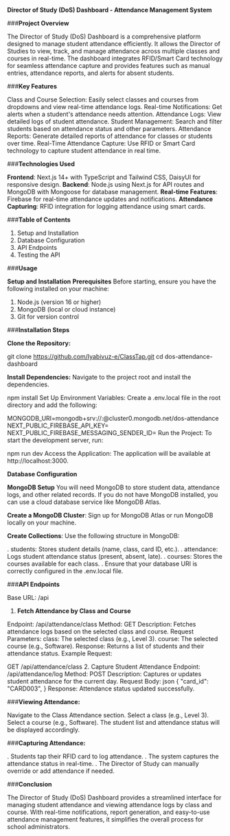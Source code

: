**Director of Study (DoS) Dashboard - Attendance Management System**

###**Project Overview**

The Director of Study (DoS) Dashboard is a comprehensive platform designed to manage student attendance efficiently. It allows the Director of Studies to view, track, and manage attendance across multiple classes and courses in real-time. The dashboard integrates RFID/Smart Card technology for seamless attendance capture and provides features such as manual entries, attendance reports, and alerts for absent students.

###**Key Features**

Class and Course Selection: Easily select classes and courses from dropdowns and view real-time attendance logs.
Real-time Notifications: Get alerts when a student's attendance needs attention.
Attendance Logs: View detailed logs of student attendance.
Student Management: Search and filter students based on attendance status and other parameters.
Attendance Reports: Generate detailed reports of attendance for classes or students over time.
Real-Time Attendance Capture: Use RFID or Smart Card technology to capture student attendance in real time.

###**Technologies Used**

**Frontend**: Next.js 14+ with TypeScript and Tailwind CSS, DaisyUI for responsive design.
**Backend**: Node.js using Next.js for API routes and MongoDB with Mongoose for database management.
**Real-time Features**: Firebase for real-time attendance updates and notifications.
**Attendance Capturing**: RFID integration for logging attendance using smart cards.


###**Table of Contents**

1. Setup and Installation
2. Database Configuration
3. API Endpoints
4. Testing the API
   
###**Usage**

**Setup and Installation**
**Prerequisites**
Before starting, ensure you have the following installed on your machine:

1. Node.js (version 16 or higher)
2. MongoDB (local or cloud instance)
3. Git for version control

###**Installation Steps**

**Clone the Repository:**

git clone https://github.com/Iyabivuz-e/ClassTap.git
cd dos-attendance-dashboard

**Install Dependencies:** Navigate to the project root and install the dependencies.

npm install
Set Up Environment Variables: Create a .env.local file in the root directory and add the following:


MONGODB_URI=mongodb+srv://<your-db-user>:<password>@cluster0.mongodb.net/dos-attendance
NEXT_PUBLIC_FIREBASE_API_KEY=<your-firebase-api-key>
NEXT_PUBLIC_FIREBASE_MESSAGING_SENDER_ID=<your-firebase-sender-id>
Run the Project: To start the development server, run:

npm run dev
Access the Application: The application will be available at http://localhost:3000.

**Database Configuration**

**MongoDB Setup**
You will need MongoDB to store student data, attendance logs, and other related records. If you do not have MongoDB installed, you can use a cloud database service like MongoDB Atlas.

**Create a MongoDB Cluster**: Sign up for MongoDB Atlas or run MongoDB locally on your machine.

**Create Collections**: Use the following structure in MongoDB:

. students: Stores student details (name, class, card ID, etc.).
. attendance: Logs student attendance status (present, absent, late).
. courses: Stores the courses available for each class.
. Ensure that your database URI is correctly configured in the .env.local file.

###**API Endpoints**

Base URL: /api

1. **Fetch Attendance by Class and Course**
   
Endpoint: /api/attendance/class
Method: GET
Description: Fetches attendance logs based on the selected class and course.
Request Parameters:
class: The selected class (e.g., Level 3).
course: The selected course (e.g., Software).
Response: Returns a list of students and their attendance status.
Example Request:

GET /api/attendance/class
2. Capture Student Attendance
Endpoint: /api/attendance/log
Method: POST
Description: Captures or updates student attendance for the current day.
Request Body:
json
{
  "card_id": "CARD003",
}
Response: Attendance status updated successfully.


###**Viewing Attendance:**

Navigate to the Class Attendance section.
Select a class (e.g., Level 3).
Select a course (e.g., Software).
The student list and attendance status will be displayed accordingly.

###**Capturing Attendance:**

. Students tap their RFID card to log attendance.
. The system captures the attendance status in real-time.
. The Director of Study can manually override or add attendance if needed.

###**Conclusion**

The Director of Study (DoS) Dashboard provides a streamlined interface for managing student attendance and viewing attendance logs by class and course. With real-time notifications, report generation, and easy-to-use attendance management features, it simplifies the overall process for school administrators.






